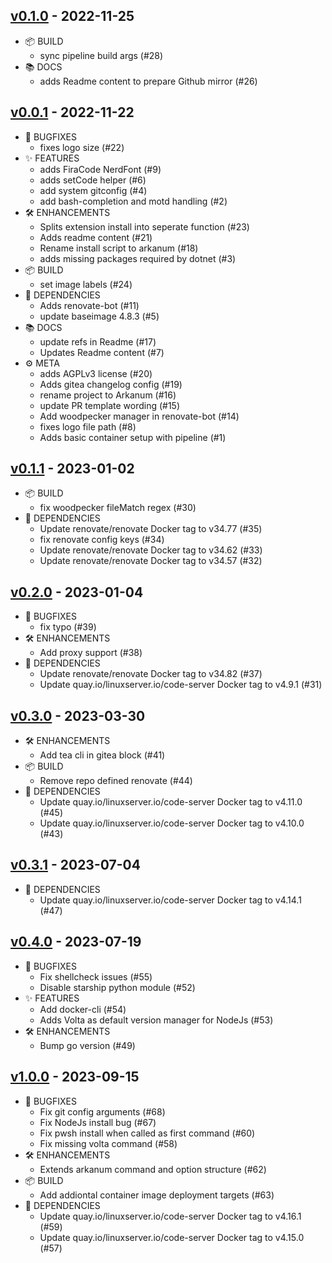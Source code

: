 ## [v0.1.0](https://gitea.ocram85.com/CodeServer/arkanum/releases/tag/v0.1.0) - 2022-11-25

* 📦 BUILD
  * sync pipeline build args (#28)
* 📚 DOCS
  * adds Readme content to prepare Github mirror (#26)

## [v0.0.1](https://gitea.ocram85.com/CodeServer/arkanum/releases/tag/v0.0.1) - 2022-11-22

* 🐛 BUGFIXES
  * fixes logo size (#22)
* ✨ FEATURES
  * adds FiraCode NerdFont (#9)
  * adds setCode helper (#6)
  * add system gitconfig (#4)
  * add bash-completion and motd handling (#2)
* 🛠️ ENHANCEMENTS
  * Splits extension install into seperate function (#23)
  * Adds readme content (#21)
  * Rename install script to arkanum (#18)
  * adds missing packages required by dotnet (#3)
* 📦 BUILD
  * set image labels (#24)
* 🤖 DEPENDENCIES
  * Adds renovate-bot (#11)
  * update baseimage 4.8.3 (#5)
* 📚 DOCS
  * update refs in Readme (#17)
  * Updates Readme content (#7)
* ⚙️ META
  * adds AGPLv3 license (#20)
  * Adds gitea changelog config (#19)
  * rename project to Arkanum (#16)
  * update PR template wording (#15)
  * Add woodpecker manager in renovate-bot (#14)
  * fixes logo file path (#8)
  * Adds basic container setup with pipeline (#1)

## [v0.1.1](https://gitea.ocram85.com/CodeServer/arkanum/releases/tag/v0.1.1) - 2023-01-02

* 📦 BUILD
  * fix woodpecker fileMatch regex (#30)
* 🤖 DEPENDENCIES
  * Update renovate/renovate Docker tag to v34.77 (#35)
  * fix renovate config keys (#34)
  * Update renovate/renovate Docker tag to v34.62 (#33)
  * Update renovate/renovate Docker tag to v34.57 (#32)

## [v0.2.0](https://gitea.ocram85.com/CodeServer/arkanum/releases/tag/v0.2.0) - 2023-01-04

* 🐛 BUGFIXES
  * fix typo (#39)
* 🛠️ ENHANCEMENTS
  * Add proxy support (#38)
* 🤖 DEPENDENCIES
  * Update renovate/renovate Docker tag to v34.82 (#37)
  * Update quay.io/linuxserver.io/code-server Docker tag to v4.9.1 (#31)

## [v0.3.0](https://gitea.ocram85.com/CodeServer/arkanum/releases/tag/v0.3.0) - 2023-03-30

* 🛠️ ENHANCEMENTS
  * Add tea cli in gitea block (#41)
* 📦 BUILD
  * Remove repo defined renovate (#44)
* 🤖 DEPENDENCIES
  * Update quay.io/linuxserver.io/code-server Docker tag to v4.11.0 (#45)
  * Update quay.io/linuxserver.io/code-server Docker tag to v4.10.0 (#43)

## [v0.3.1](https://gitea.ocram85.com/CodeServer/arkanum/releases/tag/v0.3.1) - 2023-07-04

* 🤖 DEPENDENCIES
  * Update quay.io/linuxserver.io/code-server Docker tag to v4.14.1 (#47)

## [v0.4.0](https://gitea.ocram85.com/CodeServer/arkanum/releases/tag/v0.4.0) - 2023-07-19

* 🐛 BUGFIXES
  * Fix shellcheck issues (#55)
  * Disable starship python module (#52)
* ✨ FEATURES
  * Add docker-cli (#54)
  * Adds Volta as default version manager for NodeJs (#53)
* 🛠️ ENHANCEMENTS
  * Bump go version (#49)

## [v1.0.0](https://gitea.ocram85.com/CodeServer/arkanum/releases/tag/v1.0.0) - 2023-09-15

* 🐛 BUGFIXES
  * Fix git config arguments (#68)
  * Fix NodeJs install bug (#67)
  * Fix pwsh install when called as first command (#60)
  * Fix missing volta command (#58)
* 🛠️ ENHANCEMENTS
  * Extends arkanum command and option structure (#62)
* 📦 BUILD
  * Add addiontal container image deployment targets (#63)
* 🤖 DEPENDENCIES
  * Update quay.io/linuxserver.io/code-server Docker tag to v4.16.1 (#59)
  * Update quay.io/linuxserver.io/code-server Docker tag to v4.15.0 (#57)
